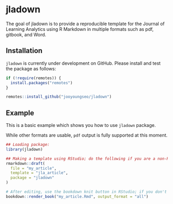 
<!-- README.md is generated from README.Rmd. Please edit that file -->

# jladown

<!-- badges: start -->

<!-- badges: end -->

The goal of jladown is to provide a reproducible template for the
Journal of Learning Analytics using R Markdown in multiple formats such
as pdf, gitbook, and Word.

## Installation

`jladown` is currently under development on GitHub. Please install and
test the package as follows:

``` r
if (!require(remotes)) {
  install.packages("remotes")
}

remotes::install_github("jooyoungseo/jladown")
```

## Example

This is a basic example which shows you how to use `jladown` package.

While other formats are usable, `pdf` output is fully supported at this
moment.

``` r
## Loading package:
library(jladown)

## Making a template using RStudio; do the following if you are a non-RStudio user:
rmarkdown::draft(
  file = "my_article",
  template = "jla_article",
  package = "jladown"
)

# After editing, use the bookdown knit button in RStudio; if you don't use RStudio, do the following in your R console:
bookdown::render_book("my_article.Rmd", output_format = "all")
```
